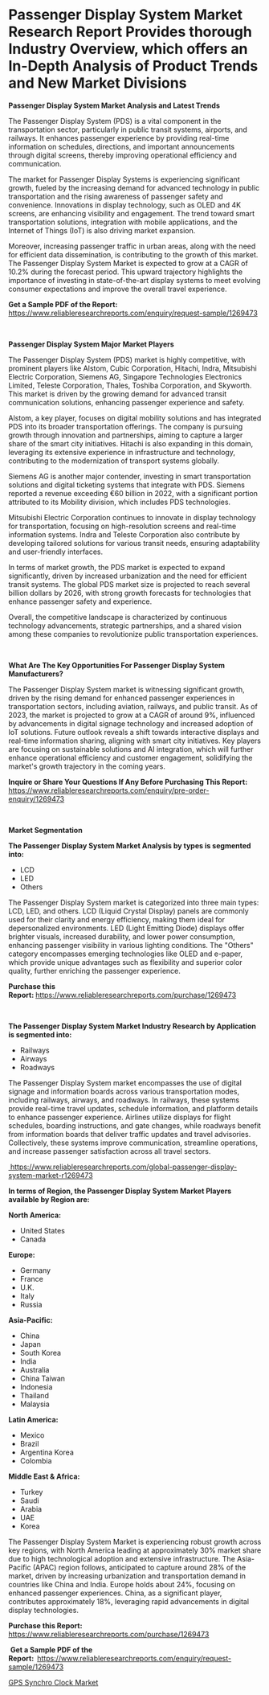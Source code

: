 <p><h1>Passenger Display System Market Research Report Provides thorough Industry Overview, which offers an In-Depth Analysis of Product Trends and New Market Divisions</h1></p><p><strong>Passenger Display System Market Analysis and Latest Trends</strong></p>
<p><p>The Passenger Display System (PDS) is a vital component in the transportation sector, particularly in public transit systems, airports, and railways. It enhances passenger experience by providing real-time information on schedules, directions, and important announcements through digital screens, thereby improving operational efficiency and communication. </p><p>The market for Passenger Display Systems is experiencing significant growth, fueled by the increasing demand for advanced technology in public transportation and the rising awareness of passenger safety and convenience. Innovations in display technology, such as OLED and 4K screens, are enhancing visibility and engagement. The trend toward smart transportation solutions, integration with mobile applications, and the Internet of Things (IoT) is also driving market expansion.</p><p>Moreover, increasing passenger traffic in urban areas, along with the need for efficient data dissemination, is contributing to the growth of this market. The Passenger Display System Market is expected to grow at a CAGR of 10.2% during the forecast period. This upward trajectory highlights the importance of investing in state-of-the-art display systems to meet evolving consumer expectations and improve the overall travel experience.</p></p>
<p><strong>Get a Sample PDF of the Report:&nbsp;</strong> <a href="https://www.reliableresearchreports.com/enquiry/request-sample/1269473?utm_campaign=2743&utm_medium=2&utm_source=Github&utm_content=ia&utm_term=24032025&utm_id=passenger-display-system">https://www.reliableresearchreports.com/enquiry/request-sample/1269473</a></p>
<p>&nbsp;</p>
<p><strong>Passenger Display System Major Market Players</strong></p>
<p><p>The Passenger Display System (PDS) market is highly competitive, with prominent players like Alstom, Cubic Corporation, Hitachi, Indra, Mitsubishi Electric Corporation, Siemens AG, Singapore Technologies Electronics Limited, Teleste Corporation, Thales, Toshiba Corporation, and Skyworth. This market is driven by the growing demand for advanced transit communication solutions, enhancing passenger experience and safety.</p><p>Alstom, a key player, focuses on digital mobility solutions and has integrated PDS into its broader transportation offerings. The company is pursuing growth through innovation and partnerships, aiming to capture a larger share of the smart city initiatives. Hitachi is also expanding in this domain, leveraging its extensive experience in infrastructure and technology, contributing to the modernization of transport systems globally.</p><p>Siemens AG is another major contender, investing in smart transportation solutions and digital ticketing systems that integrate with PDS. Siemens reported a revenue exceeding €60 billion in 2022, with a significant portion attributed to its Mobility division, which includes PDS technologies.</p><p>Mitsubishi Electric Corporation continues to innovate in display technology for transportation, focusing on high-resolution screens and real-time information systems. Indra and Teleste Corporation also contribute by developing tailored solutions for various transit needs, ensuring adaptability and user-friendly interfaces.</p><p>In terms of market growth, the PDS market is expected to expand significantly, driven by increased urbanization and the need for efficient transit systems. The global PDS market size is projected to reach several billion dollars by 2026, with strong growth forecasts for technologies that enhance passenger safety and experience.</p><p>Overall, the competitive landscape is characterized by continuous technology advancements, strategic partnerships, and a shared vision among these companies to revolutionize public transportation experiences.</p></p>
<p>&nbsp;</p>
<p><strong>What Are The Key Opportunities For Passenger Display System Manufacturers?</strong></p>
<p><p>The Passenger Display System market is witnessing significant growth, driven by the rising demand for enhanced passenger experiences in transportation sectors, including aviation, railways, and public transit. As of 2023, the market is projected to grow at a CAGR of around 9%, influenced by advancements in digital signage technology and increased adoption of IoT solutions. Future outlook reveals a shift towards interactive displays and real-time information sharing, aligning with smart city initiatives. Key players are focusing on sustainable solutions and AI integration, which will further enhance operational efficiency and customer engagement, solidifying the market's growth trajectory in the coming years.</p></p>
<p><strong>Inquire or Share Your Questions If Any Before Purchasing This Report:</strong> <a href="https://www.reliableresearchreports.com/enquiry/pre-order-enquiry/1269473?utm_campaign=2743&utm_medium=2&utm_source=Github&utm_content=ia&utm_term=24032025&utm_id=passenger-display-system">https://www.reliableresearchreports.com/enquiry/pre-order-enquiry/1269473</a></p>
<p>&nbsp;</p>
<p><strong>Market Segmentation</strong></p>
<p><strong>The Passenger Display System Market Analysis by types is segmented into:</strong></p>
<p><ul><li>LCD</li><li>LED</li><li>Others</li></ul></p>
<p><p>The Passenger Display System market is categorized into three main types: LCD, LED, and others. LCD (Liquid Crystal Display) panels are commonly used for their clarity and energy efficiency, making them ideal for depersonalized environments. LED (Light Emitting Diode) displays offer brighter visuals, increased durability, and lower power consumption, enhancing passenger visibility in various lighting conditions. The "Others" category encompasses emerging technologies like OLED and e-paper, which provide unique advantages such as flexibility and superior color quality, further enriching the passenger experience.</p></p>
<p><strong>Purchase this Report:&nbsp;</strong><a href="https://www.reliableresearchreports.com/purchase/1269473?utm_campaign=2743&utm_medium=2&utm_source=Github&utm_content=ia&utm_term=24032025&utm_id=passenger-display-system">https://www.reliableresearchreports.com/purchase/1269473</a></p>
<p>&nbsp;</p>
<p><strong>The Passenger Display System Market Industry Research by Application is segmented into:</strong></p>
<p><ul><li>Railways</li><li>Airways</li><li>Roadways</li></ul></p>
<p><p>The Passenger Display System market encompasses the use of digital signage and information boards across various transportation modes, including railways, airways, and roadways. In railways, these systems provide real-time travel updates, schedule information, and platform details to enhance passenger experience. Airlines utilize displays for flight schedules, boarding instructions, and gate changes, while roadways benefit from information boards that deliver traffic updates and travel advisories. Collectively, these systems improve communication, streamline operations, and increase passenger satisfaction across all travel sectors.</p></p>
<p><a href="https://www.reliableresearchreports.com/global-passenger-display-system-market-r1269473?utm_campaign=2743&utm_medium=2&utm_source=Github&utm_content=ia&utm_term=24032025&utm_id=passenger-display-system">&nbsp;https://www.reliableresearchreports.com/global-passenger-display-system-market-r1269473</a></p>
<p><strong>In terms of Region, the Passenger Display System Market Players available by Region are:</strong></p>
<p>
    <p> <strong> North America: </strong>
        <ul>
            <li>United States</li>
            <li>Canada</li>
        </ul>
        </p> 
    <p> <strong> Europe: </strong>
        <ul>
            <li>Germany</li>
            <li>France</li>
            <li>U.K.</li>
            <li>Italy</li>
            <li>Russia</li>
        </ul>
        </p> 
    <p> <strong> Asia-Pacific: </strong>
        <ul>
            <li>China</li>
            <li>Japan</li>
            <li>South Korea</li>
            <li>India</li>
            <li>Australia</li>
            <li>China Taiwan</li>
            <li>Indonesia</li>
            <li>Thailand</li>
            <li>Malaysia</li>
        </ul>
        </p> 
    <p> <strong> Latin America: </strong>
        <ul>
            <li>Mexico</li>
            <li>Brazil</li>
            <li>Argentina Korea</li>
            <li>Colombia</li>
        </ul>
        </p> 
    <p> <strong> Middle East & Africa: </strong>
        <ul>
            <li>Turkey</li>
            <li>Saudi</li>
            <li>Arabia</li>
            <li>UAE</li>
            <li>Korea</li>
        </ul>
    </p>
    </p>
<p><p>The Passenger Display System Market is experiencing robust growth across key regions, with North America leading at approximately 30% market share due to high technological adoption and extensive infrastructure. The Asia-Pacific (APAC) region follows, anticipated to capture around 28% of the market, driven by increasing urbanization and transportation demand in countries like China and India. Europe holds about 24%, focusing on enhanced passenger experiences. China, as a significant player, contributes approximately 18%, leveraging rapid advancements in digital display technologies.</p></p>
<p><strong>Purchase this Report: </strong><a href="https://www.reliableresearchreports.com/purchase/1269473?utm_campaign=2743&utm_medium=2&utm_source=Github&utm_content=ia&utm_term=24032025&utm_id=passenger-display-system">https://www.reliableresearchreports.com/purchase/1269473</a></p>
<p>&nbsp;<strong>Get a Sample PDF of the Report:&nbsp;&nbsp;</strong><a href="https://www.reliableresearchreports.com/enquiry/request-sample/1269473?utm_campaign=2743&utm_medium=2&utm_source=Github&utm_content=ia&utm_term=24032025&utm_id=passenger-display-system">https://www.reliableresearchreports.com/enquiry/request-sample/1269473</a></p>
<p><strong></strong></p>
<p><p><a href="https://github.com/vilehoaguy/Market-Research-Report-List-1/blob/main/gps-synchro-clock-market.md?utm_campaign=2743&utm_medium=2&utm_source=Github&utm_content=ia&utm_term=24032025&utm_id=passenger-display-system">GPS Synchro Clock Market</a></p></p>
